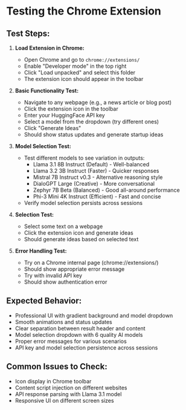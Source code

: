 # Testing the Chrome Extension

## Test Steps:

1. **Load Extension in Chrome:**
   - Open Chrome and go to `chrome://extensions/`
   - Enable "Developer mode" in the top right
   - Click "Load unpacked" and select this folder
   - The extension icon should appear in the toolbar

2. **Basic Functionality Test:**
   - Navigate to any webpage (e.g., a news article or blog post)
   - Click the extension icon in the toolbar
   - Enter your HuggingFace API key
   - Select a model from the dropdown (try different ones)
   - Click "Generate Ideas"
   - Should show status updates and generate startup ideas

3. **Model Selection Test:**
   - Test different models to see variation in outputs:
     - Llama 3.1 8B Instruct (Default) - Well-balanced
     - Llama 3.2 3B Instruct (Faster) - Quicker responses
     - Mistral 7B Instruct v0.3 - Alternative reasoning style
     - DialoGPT Large (Creative) - More conversational
     - Zephyr 7B Beta (Balanced) - Good all-around performance
     - Phi-3 Mini 4K Instruct (Efficient) - Fast and concise
   - Verify model selection persists across sessions

4. **Selection Test:**
   - Select some text on a webpage
   - Click the extension icon and generate ideas
   - Should generate ideas based on selected text

5. **Error Handling Test:**
   - Try on a Chrome internal page (chrome://extensions/)
   - Should show appropriate error message
   - Try with invalid API key
   - Should show authentication error

## Expected Behavior:
- Professional UI with gradient background and model dropdown
- Smooth animations and status updates
- Clear separation between result header and content
- Model selection dropdown with 6 quality AI models
- Proper error messages for various scenarios
- API key and model selection persistence across sessions

## Common Issues to Check:
- Icon display in Chrome toolbar
- Content script injection on different websites
- API response parsing with Llama 3.1 model
- Responsive UI on different screen sizes

